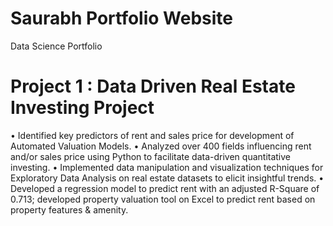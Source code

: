 # Saurabh Portfolio Website
Data Science Portfolio

# Project 1 : Data Driven Real Estate Investing Project 
•	Identified key predictors of rent and sales price for development of Automated Valuation Models.
• Analyzed over 400 fields influencing rent and/or sales price using Python to facilitate data-driven quantitative investing.
•	Implemented data manipulation and visualization     techniques for Exploratory Data Analysis on real estate datasets to elicit insightful trends.
•	Developed a regression model to predict rent with an adjusted R-Square of 0.713; developed property valuation tool on Excel to predict rent based on property features & amenity. 

